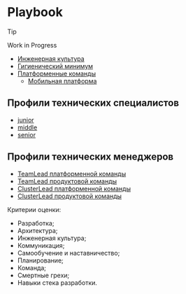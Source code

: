 # Playbook

> [!TIP]
> Work in Progress

- [Инженерная культура](engineering_culture.md)
- [Гигиенический минимум](minimum.md)
- [Платформенные команды](platform_team.md)
  - [Мобильная платформа](mobile_platform.md) 


## Профили технических специалистов

- [junior](junior.md)
- [middle](middle.md)
- [senior](senior.md)

## Профили технических менеджеров

- [TeamLead платформенной команды](teamlead_platform_team.md)
- [TeamLead продуктовой команды](teamlead_product_team.md)
- [ClusterLead платформенной команды](clusterlead_platform_cluster.md)
- [ClusterLead продуктовой команды](clusterlead_product_cluster.md)


Критерии оценки:

- Разработка;
- Архитектура;
- Инженерная культура;
- Коммуникация;
- Самообучение и наставничество;
- Планирование;
- Команда;
- Смертные грехи;
- Навыки стека разработки.
